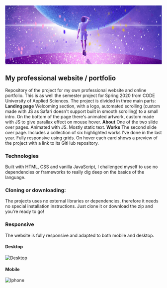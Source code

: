 ![Logo](/app/images/space-scene/cover.png)
## My professional website / portfolio

Repository of the project for my own professional website and online portfolio. This is as well the semester project for Spring 2020 from CODE University of Applied Sciences. The project is divided in three main parts: 
**Landing page** Welcoming section, with a logo, automated scrolling (custom made with JS as Safari doesn't support built in smooth scrolling) to a small intro. On the bottom of the page there's animated artwork, custom made with JS to give parallax effect on mouse hover.
**About** One of the two slide over pages. Animated with JS. Mostly static text.
**Works** The second slide over page. Includes a collection of six highlighted works I've done in the last year. Fully responsive using grids. On hover each card shows a preview of the project with a link to its GitHub repository.

### Technologies 
Built with HTML, CSS and vanilla JavaScript, I challenged myself to use no dependencies or frameworks to really dig deep on the basics of the language.

### Cloning or downloading: 
The projects uses no external libraries or dependencies, therefore it needs no special installation instructions. Just clone it or download the zip and you're ready to go!

### Responsive
The website is fully responsive and adapted to both mobile and desktop.

#### Desktop 
![Desktop](/captions/Desktop.png)

#### Mobile
![Iphone](/captions/Iphone.png)

